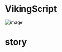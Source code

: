 # VikingScript
![image](https://user-images.githubusercontent.com/54605290/151875522-74089f75-41ec-438d-8b7b-d2b490e23311.png)

# story
